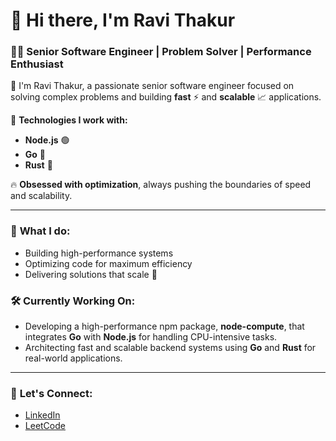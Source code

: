 # 👋 Hi there, I'm Ravi Thakur

### 👨‍💻 Senior Software Engineer | Problem Solver | Performance Enthusiast

🚀 I'm Ravi Thakur, a passionate senior software engineer focused on solving complex problems and building **fast** ⚡ and **scalable** 📈 applications.

🔧 **Technologies I work with:**
- **Node.js** 🟢
- **Go** 🦫
- **Rust** 🦀

🔥 **Obsessed with optimization**, always pushing the boundaries of speed and scalability.

---

### 🌟 **What I do:**
- Building high-performance systems
- Optimizing code for maximum efficiency
- Delivering solutions that scale 🚀

### 🛠️ **Currently Working On:**
- Developing a high-performance npm package, **node-compute**, that integrates **Go** with **Node.js** for handling CPU-intensive tasks.
- Architecting fast and scalable backend systems using **Go** and **Rust** for real-world applications.

---

### 💬 **Let's Connect:**
- [LinkedIn](https://www.linkedin.com/in/ravi-thakur-a22aa8149/) 
- [LeetCode](https://leetcode.com/u/ravi_thakur/)
